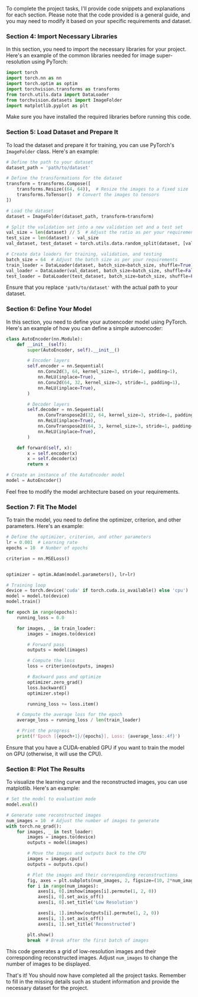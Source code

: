 To complete the project tasks, I'll provide code snippets and explanations for each section. Please note that the code provided is a general guide, and you may need to modify it based on your specific requirements and dataset.

### Section 4: Import Necessary Libraries
In this section, you need to import the necessary libraries for your project. Here's an example of the common libraries needed for image super-resolution using PyTorch:

```python
import torch
import torch.nn as nn
import torch.optim as optim
import torchvision.transforms as transforms
from torch.utils.data import DataLoader
from torchvision.datasets import ImageFolder
import matplotlib.pyplot as plt
```

Make sure you have installed the required libraries before running this code.

### Section 5: Load Dataset and Prepare It
To load the dataset and prepare it for training, you can use PyTorch's `ImageFolder` class. Here's an example:

```python
# Define the path to your dataset
dataset_path = 'path/to/dataset'

# Define the transformations for the dataset
transform = transforms.Compose([
    transforms.Resize((64, 64)),  # Resize the images to a fixed size
    transforms.ToTensor()  # Convert the images to tensors
])

# Load the dataset
dataset = ImageFolder(dataset_path, transform=transform)

# Split the validation set into a new validation set and a test set
val_size = len(dataset) // 5  # Adjust the ratio as per your requirements
test_size = len(dataset) - val_size
val_dataset, test_dataset = torch.utils.data.random_split(dataset, [val_size, test_size])

# Create data loaders for training, validation, and testing
batch_size = 64  # Adjust the batch size as per your requirements
train_loader = DataLoader(dataset, batch_size=batch_size, shuffle=True)
val_loader = DataLoader(val_dataset, batch_size=batch_size, shuffle=False)
test_loader = DataLoader(test_dataset, batch_size=batch_size, shuffle=False)
```

Ensure that you replace `'path/to/dataset'` with the actual path to your dataset.

### Section 6: Define Your Model
In this section, you need to define your autoencoder model using PyTorch. Here's an example of how you can define a simple autoencoder:

```python
class AutoEncoder(nn.Module):
    def __init__(self):
        super(AutoEncoder, self).__init__()

        # Encoder layers
        self.encoder = nn.Sequential(
            nn.Conv2d(3, 64, kernel_size=3, stride=1, padding=1),
            nn.ReLU(inplace=True),
            nn.Conv2d(64, 32, kernel_size=3, stride=1, padding=1),
            nn.ReLU(inplace=True),
        )

        # Decoder layers
        self.decoder = nn.Sequential(
            nn.ConvTranspose2d(32, 64, kernel_size=3, stride=1, padding=1),
            nn.ReLU(inplace=True),
            nn.ConvTranspose2d(64, 3, kernel_size=3, stride=1, padding=1),
            nn.ReLU(inplace=True),
        )

    def forward(self, x):
        x = self.encoder(x)
        x = self.decoder(x)
        return x

# Create an instance of the AutoEncoder model
model = AutoEncoder()
```

Feel free to modify the model architecture based on your requirements.

### Section 7: Fit The Model
To train the model, you need to define the optimizer, criterion, and other parameters. Here's an example:

```python
# Define the optimizer, criterion, and other parameters
lr = 0.001  # Learning rate
epochs = 10  # Number of epochs

criterion = nn.MSELoss()


optimizer = optim.Adam(model.parameters(), lr=lr)

# Training loop
device = torch.device('cuda' if torch.cuda.is_available() else 'cpu')
model = model.to(device)
model.train()

for epoch in range(epochs):
    running_loss = 0.0

    for images, _ in train_loader:
        images = images.to(device)

        # Forward pass
        outputs = model(images)

        # Compute the loss
        loss = criterion(outputs, images)

        # Backward pass and optimize
        optimizer.zero_grad()
        loss.backward()
        optimizer.step()

        running_loss += loss.item()

    # Compute the average loss for the epoch
    average_loss = running_loss / len(train_loader)

    # Print the progress
    print(f'Epoch [{epoch+1}/{epochs}], Loss: {average_loss:.4f}')
```

Ensure that you have a CUDA-enabled GPU if you want to train the model on GPU (otherwise, it will use the CPU).

### Section 8: Plot The Results
To visualize the learning curve and the reconstructed images, you can use matplotlib. Here's an example:

```python
# Set the model to evaluation mode
model.eval()

# Generate some reconstructed images
num_images = 10  # Adjust the number of images to generate
with torch.no_grad():
    for images, _ in test_loader:
        images = images.to(device)
        outputs = model(images)

        # Move the images and outputs back to the CPU
        images = images.cpu()
        outputs = outputs.cpu()

        # Plot the images and their corresponding reconstructions
        fig, axes = plt.subplots(num_images, 2, figsize=(10, 2*num_images))
        for i in range(num_images):
            axes[i, 0].imshow(images[i].permute(1, 2, 0))
            axes[i, 0].set_axis_off()
            axes[i, 0].set_title('Low Resolution')

            axes[i, 1].imshow(outputs[i].permute(1, 2, 0))
            axes[i, 1].set_axis_off()
            axes[i, 1].set_title('Reconstructed')

        plt.show()
        break  # Break after the first batch of images
```

This code generates a grid of low-resolution images and their corresponding reconstructed images. Adjust `num_images` to change the number of images to be displayed.

That's it! You should now have completed all the project tasks. Remember to fill in the missing details such as student information and provide the necessary dataset for the project.